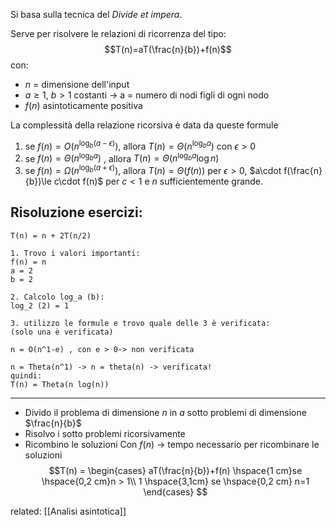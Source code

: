 Si basa sulla tecnica del *Divide et impera*.

Serve per risolvere le relazioni di ricorrenza del tipo: 
$$T(n)=aT(\frac{n}{b})+f(n)$$
con:
- $n$ = dimensione dell'input
- $a\ge1$, $b>1$ costanti → a = numero di nodi figli di ogni nodo 
- $f(n)$ asintoticamente positiva

La complessità della relazione ricorsiva è data da queste formule
1. se $f(n) = O(n^{\log_b (a-ϵ)})$,    allora    $T(n) = \Theta(n^{\log_b a})$  con $ϵ>0$
2. se $f(n) = \Theta(n^{\log_b a})$ ,    allora    $T(n) = \Theta(n^{\log_b a}  \log n)$
3. se $f(n) = \Omega(n^{\log_b (a+ϵ)})$,    allora    $T(n) = \Theta(f(n))$ per $ϵ>0$, $a\cdot f(\frac{n}{b})\le c\cdot f(n)$ per $c<1$ e $n$ sufficientemente grande.
   
## Risoluzione esercizi:

```
T(n) = n + 2T(n/2)

1. Trovo i valori importanti:
f(n) = n
a = 2
b = 2

2. Calcolo log_a (b):
log_2 (2) = 1

3. utilizzo le formule e trovo quale delle 3 è verificata:
(solo una è verificata)

n = O(n^1-e) , con e > 0-> non verificata

n = Theta(n^1) -> n = theta(n) -> verificata!
quindi:
T(n) = Theta(n log(n))
```

---

- Divido il problema di dimensione $n$ in $a$ sotto problemi di dimensione $\frac{n}{b}$ 
- Risolvo i sotto problemi ricorsivamente
- Ricombino le soluzioni
Con $f(n)$ → tempo necessario per ricombinare le soluzioni
$$T(n) =
    \begin{cases}
      aT(\frac{n}{b})+f(n) \hspace{1 cm}se \hspace{0,2 cm}n > 1\\
      1 \hspace{3,1cm} se \hspace{0,2 cm} n=1
    \end{cases} $$

related: [[Analisi asintotica]]